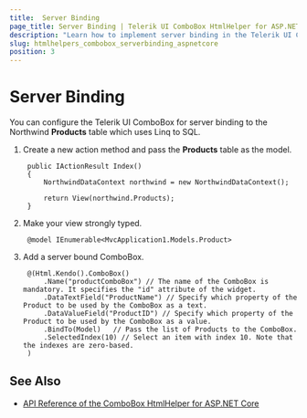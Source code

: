 ```yaml
---
title:  Server Binding
page_title: Server Binding | Telerik UI ComboBox HtmlHelper for ASP.NET Core
description: "Learn how to implement server binding in the Telerik UI ComboBox HtmlHelper for ASP.NET Core (MVC 6 or ASP.NET Core MVC)."
slug: htmlhelpers_combobox_serverbinding_aspnetcore
position: 3
---
```


# Server Binding

You can configure the Telerik UI ComboBox for server binding to the Northwind **Products** table which uses Linq to SQL.

1. Create a new action method and pass the **Products** table as the model.

        public IActionResult Index()
        {
            NorthwindDataContext northwind = new NorthwindDataContext();

            return View(northwind.Products);
        }

1. Make your view strongly typed.

        @model IEnumerable<MvcApplication1.Models.Product>


1. Add a server bound ComboBox.

        @(Html.Kendo().ComboBox()
            .Name("productComboBox") // The name of the ComboBox is mandatory. It specifies the "id" attribute of the widget.
            .DataTextField("ProductName") // Specify which property of the Product to be used by the ComboBox as a text.
            .DataValueField("ProductID") // Specify which property of the Product to be used by the ComboBox as a value.
            .BindTo(Model)   // Pass the list of Products to the ComboBox.
            .SelectedIndex(10) // Select an item with index 10. Note that the indexes are zero-based.
        )

## See Also

* [API Reference of the ComboBox HtmlHelper for ASP.NET Core](/api/combobox)
